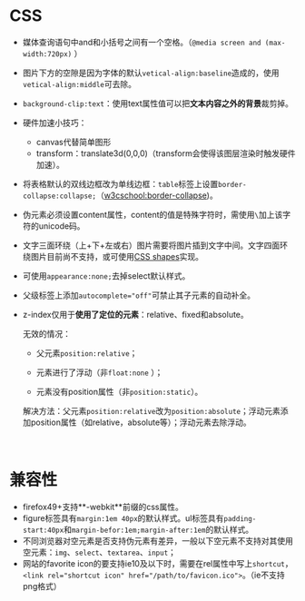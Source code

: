 # CSS

- 媒体查询语句中and和小括号之间有一个空格。（`@media screen and (max-width:720px)` ）

- 图片下方的空隙是因为字体的默认`vetical-align:baseline`造成的，使用`vetical-align:middle`可去除。

- `background-clip:text`：使用text属性值可以把**文本内容之外的背景**裁剪掉。

- 硬件加速小技巧：
  - canvas代替简单图形
  - transform：translate3d(0,0,0)（transform会使得该图层渲染时触发硬件加速）。

-   将表格默认的双线边框改为单线边框：`table`标签上设置`border-collapse:collapse;`（[w3cschool:border-collapse](http://www.w3school.com.cn/cssref/pr_tab_border-collapse.asp))。

- 伪元素必须设置content属性，content的值是特殊字符时，需使用`\`加上该字符的unicode码。

- 文字三面环绕（上+下+左或右）图片需要将图片插到文字中间。文字四面环绕图片目前尚不支持，或可使用[CSS shapes](http://www.w3cplus.com/blog/tags/365.html)实现。

- 可使用`appearance:none;`去掉select默认样式。

- 父级标签上添加`autocomplete="off"`可禁止其子元素的自动补全。

- z-index仅用于**使用了定位的元素**：relative、fixed和absolute。

  无效的情况：

  -   父元素`position:relative`；

  -   元素进行了浮动（非`float:none` ）；

  -   元素没有position属性（非`position:static`）。

  解决方法：父元素`position:relative`改为`position:absolute`；浮动元素添加position属性（如relative，absolute等）；浮动元素去除浮动。

  ​

# 兼容性

- firefox49+支持**-webkit**前缀的css属性。
- figure标签具有`margin:1em 40px`的默认样式。ul标签具有`padding-start:40px`和`margin-befor:1em;margin-after:1em`的默认样式。
- 不同浏览器对空元素是否支持伪元素有差异，一般以下空元素不支持对其使用空元素：`img`、`select`、`textarea`、`input`；
- 网站的favorite icon的要支持ie10及以下时，需要在rel属性中写上`shortcut`，`<link rel="shortcut icon" href="/path/to/favicon.ico">`。（ie不支持png格式）